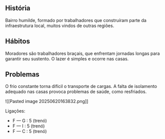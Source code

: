 ## História  
Bairro humilde, formado por trabalhadores que construíram parte da infraestrutura local, muitos vindos de outras regiões.

## Hábitos  
Moradores são trabalhadores braçais, que enfrentam jornadas longas para garantir seu sustento. O lazer é simples e ocorre nas casas.

## Problemas  
O frio constante torna difícil o transporte de cargas. A falta de isolamento adequado nas casas provoca problemas de saúde, como resfriados.

![[Pasted image 20250620163832.png]]

Ligações:

- F — G : 5 (trenó)
- F — I : 5 (trenó)
- F — C : 5 (trenó)